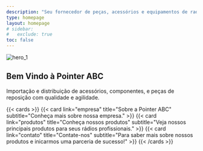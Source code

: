 ```yaml
---
description: "Seu fornecedor de peças, acessórios e equipamentos de radiocomunicação profissional"
type: homepage
layout: homepage
# sidebar:
#   exclude: true
toc: false
---
```


![hero_1](/images/light_hero_3_alt.webp)

## Bem Vindo à Pointer ABC

Importação e distribuição de acessórios, componentes, e peças de reposição com qualidade e agilidade.

{{< cards >}}
  {{< card link="empresa" title="Sobre a Pointer ABC" subtitle="Conheça mais sobre nossa empresa." >}}
  {{< card link="produtos" title="Conheça nossos produtos" subtitle="Veja nossos principais produtos para seus rádios profissionais." >}}
  {{< card link="contato" title="Contate-nos" subtitle="Para saber mais sobre nossos produtos e inicarmos uma parceria de sucesso!" >}}
{{< /cards >}}
